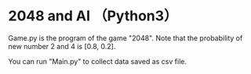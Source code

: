 # 2048 and AI （Python3）

Game.py is the program of the game "2048".
Note that the probability of new number 2 and 4 is [0.8, 0.2].

You can run "Main.py" to collect data saved as csv file.
